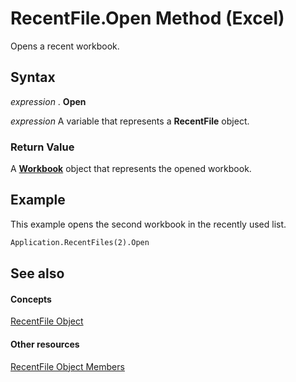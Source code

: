 
# RecentFile.Open Method (Excel)

Opens a recent workbook.


## Syntax

 _expression_ . **Open**

 _expression_ A variable that represents a **RecentFile** object.


### Return Value

A  **[Workbook](8c00aa60-c974-eed3-0812-3c9625eb0d4c.md)** object that represents the opened workbook.


## Example

This example opens the second workbook in the recently used list.


```vb
Application.RecentFiles(2).Open
```


## See also


#### Concepts


[RecentFile Object](39d0a969-179d-a7bd-e5ab-7baf7930712a.md)
#### Other resources


[RecentFile Object Members](af06db48-f17a-9039-d252-728001dea3dc.md)
